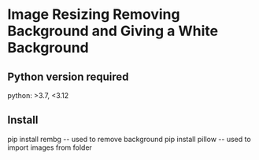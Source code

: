 # Image Resizing Removing Background and Giving a White Background
## Python version required
python: >3.7, <3.12
## Install
pip install rembg -- used to remove background
pip install pillow -- used to import images from folder
